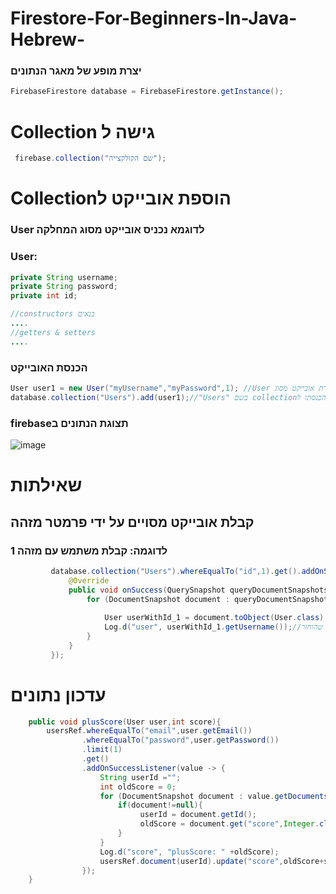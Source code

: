 # Firestore-For-Beginners-In-Java-Hebrew-


### יצרת מופע של מאגר הנתונים
 ```java
FirebaseFirestore database = FirebaseFirestore.getInstance();
 ```
# Collection גישה ל
```java
 firebase.collection("שם הקולקצייה");
```
# Collectionהוספת אובייקט ל
### User לדוגמא נכניס אובייקט מסוג המחלקה 
### User:

```java
private String username;
private String password;
private int id;

//constructors בנאים
....
//getters & setters
....
```
### הכנסת האובייקט
```java
User user1 = new User("myUsername","myPassword",1); //User יצירת אובייקט מסוג
database.collection("Users").add(user1);//"Users" בשם collectionהכנסתו ל
```

### firebaseתצוגת הנתונים ב
![image](https://user-images.githubusercontent.com/62130401/189478026-3241c076-5592-48a2-869f-c468c69ab304.png)


# שאילתות
## קבלת אובייקט מסויים על ידי פרמטר מזהה
### לדוגמה: קבלת משתמש עם מזהה 1

```java
         database.collection("Users").whereEqualTo("id",1).get().addOnSuccessListener(new OnSuccessListener<QuerySnapshot>() {
             @Override
             public void onSuccess(QuerySnapshot queryDocumentSnapshots) {
                 for (DocumentSnapshot document : queryDocumentSnapshots.getDocuments() ){
                 
                     User userWithId_1 = document.toObject(User.class); //המרת האובייקט 
                     Log.d("user", userWithId_1.getUsername());//מדפיס את שם המשתמש של האובייקט שהוחזר
                 }
             }
         });
```


# עדכון נתונים

```java
    public void plusScore(User user,int score){
        usersRef.whereEqualTo("email",user.getEmail())
                .whereEqualTo("password",user.getPassword())
                .limit(1)
                .get()
                .addOnSuccessListener(value -> {
                    String userId ="";
                    int oldScore = 0;
                    for (DocumentSnapshot document : value.getDocuments()){
                        if(document!=null){
                             userId = document.getId();
                             oldScore = document.get("score",Integer.class);
                        }
                    }
                    Log.d("score", "plusScore: " +oldScore);
                    usersRef.document(userId).update("score",oldScore+score);
                });
    }
```
